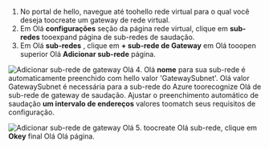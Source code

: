 1. No portal de hello, navegue até toohello rede virtual para o qual você deseja toocreate um gateway de rede virtual.
2. Em Olá **configurações** seção da página rede virtual, clique em **sub-redes** tooexpand página de sub-redes de saudação.
3. Em Olá **sub-redes** , clique em **+ sub-rede de Gateway** em Olá tooopen superior Olá **Adicionar sub-rede** página.

  ![Adicionar sub-rede de gateway Olá](./media/vpn-gateway-add-gwsubnet-s2s-rm-portal-include/add-gw-subnet.png "Adicionar sub-rede de gateway Olá")
4. Olá **nome** para sua sub-rede é automaticamente preenchido com hello valor 'GatewaySubnet'. Olá valor GatewaySubnet é necessária para a sub-rede do Azure toorecognize Olá de sub-rede de gateway de saudação. Ajustar o preenchimento automático de saudação **um intervalo de endereços** valores toomatch seus requisitos de configuração.

  ![Adicionar sub-rede de gateway Olá](./media/vpn-gateway-add-gwsubnet-s2s-rm-portal-include/gwsubnetip.png "Adicionar sub-rede de gateway Olá")
5. toocreate Olá sub-rede, clique em **Okey** final Olá Olá página.
